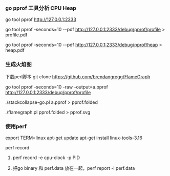 
### go pprof 工具分析 CPU Heap

go tool pprof http://127.0.0.1:2333

go tool pprof -seconds=10 --pdf  http://127.0.0.1:2333/debug/pprof/profile > profile.pdf

go tool pprof -seconds=10 --pdf  http://127.0.0.1:2333/debug/pprof/heap > heap.pdf


### 生成火焰图
 
下载perl脚本
git clone https://github.com/brendangregg/FlameGraph

go tool pprof -seconds=10 -raw -output=a.pprof http://127.0.0.1:2333/debug/pprof/profile

./stackcollapse-go.pl a.pprof > pprof.folded  

./flamegraph.pl pprof.folded > pprof.svg


### 使用perf

export TERM=linux
apt-get update
apt-get install linux-tools-3.16

perf record

1. perf record -e cpu-clock -p PID

2. 把go binary 和 perf.data 放在一起，perf report -i perf.data
